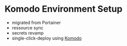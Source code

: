 # Komodo Environment Setup
- migrated from Portainer
- ressource sync
- secrets revamp
- single-click-deploy using [Komodo](https://github.com/moghtech/komodo)

